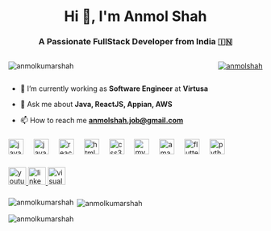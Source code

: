 <h1 align="center">Hi 👋, I'm Anmol Shah</h1>
<h3 align="center">A Passionate FullStack Developer from India 🇮🇳</h3>
<div style="display: flex; justify-content: space-between;">
<!--     <p align="right"><img width="400" src="https://github.com/anmolkumarshah/anmolkumarshah/assets/52107296/9583ecf8-c397-4a2b-a368-15b99ab8c68a" alt="anmolshah" /></p> -->
    <p align="left"><img src="https://komarev.com/ghpvc/?username=anmolkumarshah&label=Profile%20views&color=0e75b6&style=flat" alt="anmolkumarshah" /></p>
    <p align="left"><a href="https://twitter.com/Anmolsh11315511" target="blank"><img src="https://img.shields.io/twitter/follow/Anmolsh11315511?logo=twitter&style=for-the-badge" alt="anmolshah" /></a></p>
</div>




- 🔭 I’m currently working as **Software Engineer** at **Virtusa**

- 💬 Ask me about **Java, ReactJS, Appian, AWS**

- 📫 How to reach me **anmolshah.job@gmail.com**


###

<div align="left">
  <img src="https://cdn.jsdelivr.net/gh/devicons/devicon/icons/java/java-original.svg" height="30" alt="java logo"  />
  <img width="12" />
  <img src="https://cdn.jsdelivr.net/gh/devicons/devicon/icons/javascript/javascript-original.svg" height="30" alt="javascript logo"  />
  <img width="12" />
  <img src="https://cdn.jsdelivr.net/gh/devicons/devicon/icons/react/react-original.svg" height="30" alt="react logo"  />
  <img width="12" />
  <img src="https://cdn.jsdelivr.net/gh/devicons/devicon/icons/html5/html5-original.svg" height="30" alt="html5 logo"  />
  <img width="12" />
  <img src="https://cdn.jsdelivr.net/gh/devicons/devicon/icons/css3/css3-original.svg" height="30" alt="css3 logo"  />
  <img width="12" />
  <img src="https://cdn.simpleicons.org/mysql/4479A1" height="30" alt="mysql logo"  />
  <img width="12" />
  <img src="https://skillicons.dev/icons?i=aws" height="30" alt="amazonwebservices logo"  />
  <img width="12" />
  <img src="https://skillicons.dev/icons?i=flutter" height="30" alt="flutter logo"  />
  <img width="12" />
  <img src="https://cdn.jsdelivr.net/gh/devicons/devicon/icons/python/python-original.svg" height="30" alt="python logo"  />
</div>

###

<div align="left">
  <a href="https://www.youtube.com/@anmolkumarshah" target="_blank">
    <img src="https://img.shields.io/static/v1?message=Youtube&logo=youtube&label=&color=FF0000&logoColor=white&labelColor=&style=for-the-badge" height="35" alt="youtube logo"  />
  </a>
  <a href="https://www.linkedin.com/in/anmol-shah-a55694170/" target="_blank">
    <img src="https://img.shields.io/static/v1?message=LinkedIn&logo=linkedin&label=&color=0077B5&logoColor=white&labelColor=&style=for-the-badge" height="35" alt="linkedin logo"  />
  </a>
  <a href="https://anmolshah.netlify.app/" target="_blank">
    <img src="https://img.shields.io/static/v1?message=Portfolio&logo=visualstudio&label=&color=e2165e&logoColor=white&labelColor=&style=for-the-badge" height="35" alt="visualstudio logo"  />
  </a>
</div>

###



<p><img align="left" src="https://github-readme-stats.vercel.app/api/top-langs?username=anmolkumarshah&show_icons=true&locale=en&layout=compact&theme=tokyonight" alt="anmolkumarshah" /></p>

<p>&nbsp;<img align="center" src="https://github-readme-stats.vercel.app/api?username=anmolkumarshah&show_icons=true&locale=en&theme=tokyonight" alt="anmolkumarshah" /></p>

<p><img align="center" src="https://github-readme-streak-stats.herokuapp.com/?user=anmolkumarshah&&theme=tokyonight" alt="anmolkumarshah" /></p>

